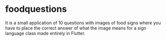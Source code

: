 # foodquestions

It is a small application of 10 questions with images of food signs where you have to place the correct answer of what the image means for a sign language class made entirely in Flutter.
